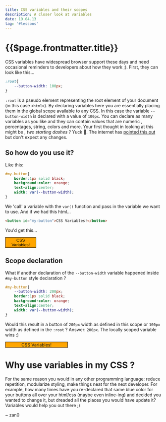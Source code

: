```yaml
---
title: CSS variables and their scopes
description: A closer look at variables
date: 19.04.13
tag: '#lessons'
---
```


# {{$page.frontmatter.title}}

<Badge :text="$page.frontmatter.date" />
<Badge :text="$page.frontmatter.tag" />
<Tweet />

CSS variables have widespread browser support these days and need occasional reminders to developers about how they work  ;).   First, they can look like this...

```css
:root{
    --button-width: 100px;
}
```

`:root` is a pseudo element representing the root element of your document (in this case `<html>`). By declaring variables here you are essentially placing them in the global scope available to any CSS. In this case the variable `--button-width` is declared with a value of `100px`.  You can declare as many variables as you like and they can contain values that are numeric , percentages, string, colors and more.  Your first thought in looking at this might be , *two starting dashes* ? Yuck 🤢. The internet has [pointed this out](https://softwareengineering.stackexchange.com/questions/311794/what-is-the-reason-that-css-variables-are-defined-using-two-hyphen-characters) but don't expect any changes.

## So how do you use it?

Like this:

```css
#my-button{
    border:1px solid black;
    background-color: orange;
    text-align:center;
    width: var(--button-width);
}
```

We 'call' a variable with the `var()` function and pass in the variable we want to use. And if we had this html...

```html
<button id="my-button">CSS Variables!</button>
```

You'd get this...
 
<style>
:root{
    --button-width:100px;
}

#my-button1{
    border:1px solid black;
    background-color: orange;
    width: var(--button-width);
    text-align:center;
}
</style>
<button id="my-button1">CSS Variables!</button>


## Scope declaration

What if another declaration of the `--button-width` variable happened inside `#my-button` style declaration ?

```css
#my-button{
    --button-width: 200px;
    border:1px solid black;
    background-color: orange;
    text-align:center;
    width: var(--button-width);
}
```

Would this result in a button of `200px` width as defined in this scope or `100px` width as defined in the `:root` ?  Answer:  `200px`.  The locally scoped variable wins :)

<style>
#my-button2{
    --button-width: 200px;
    border:1px solid black;
    background-color: orange;
    text-align:center;
    width: var(--button-width);
}
</style>
<div id="my-button2">CSS Variables!</div>

# Why use variables in my CSS ?

For the same reason you would in any other programming language: reduce repetition, modularize styling, make things neat for the next developer. For example, how many times have you re-declared that same blue color for your buttons all over your html/css (maybe even inline-ing) and decided you wanted to change it, but dreaded all the places you would have update it?  Variables would help you out there ;)

~ zan0